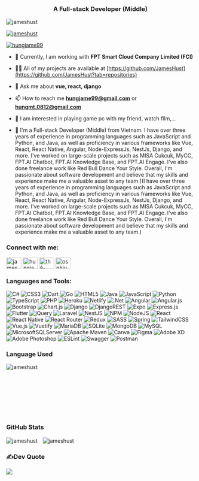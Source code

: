 <h3 align="center">A Full-stack Developer (Middle)</h3>

<p align="left"> <img src="https://komarev.com/ghpvc/?username=jameshust&label=Profile%20views&color=0e75b6&style=flat" alt="jameshust" /> </p>

<p align="left"> <a href="https://github.com/ryo-ma/github-profile-trophy"><img src="https://github-profile-trophy.vercel.app/?username=jameshust" alt="jameshust" /></a> </p>

<p align="left"> <a href="https://twitter.com/hungjame99" target="blank"><img src="https://img.shields.io/twitter/follow/hungjame99?logo=twitter&style=for-the-badge" alt="hungjame99" /></a> </p>

- 🔭 Currently, I am working with **FPT Smart Cloud Company Limited (FCI)**

- 👨‍💻 All of my projects are available at [https://github.com/JamesHust](https://github.com/JamesHust?tab=repositories)

- 💬 Ask me about **vue, react, django**

- 📫 How to reach me **hungjame99@gmail.com** or **hungmt.0812@gmail.com**

- 👋 I am interested in playing game pc with my friend, watch film,... 

- 📄 I'm a Full-stack Developer (Middle) from Vietnam. I have over three years of experience in programming languages such as JavaScript and Python, and Java, as well as proficiency in various frameworks like Vue, React, React Native, Angular, Node-ExpressJs, NestJs, Django, and more. I've worked on large-scale projects such as MISA Cukcuk, MyCC, FPT.AI Chatbot, FPT.AI Knowledge Base, and FPT.AI Engage. I've also done freelance work like Red Bull Dance Your Style. Overall, I'm passionate about software development and believe that my skills and experience make me a valuable asset to any team.](I have over three years of experience in programming languages such as JavaScript and Python, and Java, as well as proficiency in various frameworks like Vue, React, React Native, Angular, Node-ExpressJs, NestJs, Django, and more. I've worked on large-scale projects such as MISA Cukcuk, MyCC, FPT.AI Chatbot, FPT.AI Knowledge Base, and FPT.AI Engage. I've also done freelance work like Red Bull Dance Your Style. Overall, I'm passionate about software development and believe that my skills and experience make me a valuable asset to any team.)


<h3 align="left">Connect with me:</h3>
<p align="left">
<a href="https://dev.to/jameshust" target="blank"><img align="center" src="https://raw.githubusercontent.com/rahuldkjain/github-profile-readme-generator/master/src/images/icons/Social/devto.svg" alt="jameshust" height="30" width="40" /></a>
<a href="https://twitter.com/hungjame99" target="blank"><img align="center" src="https://raw.githubusercontent.com/rahuldkjain/github-profile-readme-generator/master/src/images/icons/Social/twitter.svg" alt="hungjame99" height="30" width="40" /></a>
<a href="https://linkedin.com/in/thế-hưng-2b8915192" target="blank"><img align="center" src="https://raw.githubusercontent.com/rahuldkjain/github-profile-readme-generator/master/src/images/icons/Social/linked-in-alt.svg" alt="thế-hưng-2b8915192" height="30" width="40" /></a>
<a href="https://fb.com/osphiuchus99" target="blank"><img align="center" src="https://raw.githubusercontent.com/rahuldkjain/github-profile-readme-generator/master/src/images/icons/Social/facebook.svg" alt="osphiuchus99" height="30" width="40" /></a>
</p>

<h3 align="left">Languages and Tools:</h3>

![C#](https://img.shields.io/badge/c%23-%23239120.svg?style=flat&logo=c-sharp&logoColor=white) ![CSS3](https://img.shields.io/badge/css3-%231572B6.svg?style=flat&logo=css3&logoColor=white) ![Dart](https://img.shields.io/badge/dart-%230175C2.svg?style=flat&logo=dart&logoColor=white) ![Go](https://img.shields.io/badge/go-%2300ADD8.svg?style=flat&logo=go&logoColor=white) ![HTML5](https://img.shields.io/badge/html5-%23E34F26.svg?style=flat&logo=html5&logoColor=white) ![Java](https://img.shields.io/badge/java-%23ED8B00.svg?style=flat&logo=java&logoColor=white) ![JavaScript](https://img.shields.io/badge/javascript-%23323330.svg?style=flat&logo=javascript&logoColor=%23F7DF1E) ![Python](https://img.shields.io/badge/python-3670A0?style=flat&logo=python&logoColor=ffdd54) ![TypeScript](https://img.shields.io/badge/typescript-%23007ACC.svg?style=flat&logo=typescript&logoColor=white) ![PHP](https://img.shields.io/badge/php-%23777BB4.svg?style=flat&logo=php&logoColor=white) ![Heroku](https://img.shields.io/badge/heroku-%23430098.svg?style=flat&logo=heroku&logoColor=white) ![Netlify](https://img.shields.io/badge/netlify-%23000000.svg?style=flat&logo=netlify&logoColor=#00C7B7) ![.Net](https://img.shields.io/badge/.NET-5C2D91?style=flat&logo=.net&logoColor=white) ![Angular](https://img.shields.io/badge/angular-%23DD0031.svg?style=flat&logo=angular&logoColor=white) ![Angular.js](https://img.shields.io/badge/angular.js-%23E23237.svg?style=flat&logo=angularjs&logoColor=white) ![Bootstrap](https://img.shields.io/badge/bootstrap-%23563D7C.svg?style=flat&logo=bootstrap&logoColor=white) ![Chart.js](https://img.shields.io/badge/chart.js-F5788D.svg?style=flat&logo=chart.js&logoColor=white) ![Django](https://img.shields.io/badge/django-%23092E20.svg?style=flat&logo=django&logoColor=white) ![DjangoREST](https://img.shields.io/badge/DJANGO-REST-ff1709?style=flat&logo=django&logoColor=white&color=ff1709&labelColor=gray) ![Expo](https://img.shields.io/badge/expo-1C1E24?style=flat&logo=expo&logoColor=#D04A37) ![Express.js](https://img.shields.io/badge/express.js-%23404d59.svg?style=flat&logo=express&logoColor=%2361DAFB) ![Flutter](https://img.shields.io/badge/Flutter-%2302569B.svg?style=flat&logo=Flutter&logoColor=white) ![jQuery](https://img.shields.io/badge/jquery-%230769AD.svg?style=flat&logo=jquery&logoColor=white) ![Laravel](https://img.shields.io/badge/laravel-%23FF2D20.svg?style=flat&logo=laravel&logoColor=white) ![NestJS](https://img.shields.io/badge/nestjs-%23E0234E.svg?style=flat&logo=nestjs&logoColor=white) ![NPM](https://img.shields.io/badge/NPM-%23000000.svg?style=flat&logo=npm&logoColor=white) ![NodeJS](https://img.shields.io/badge/node.js-6DA55F?style=flat&logo=node.js&logoColor=white) ![React](https://img.shields.io/badge/react-%2320232a.svg?style=flat&logo=react&logoColor=%2361DAFB) ![React Native](https://img.shields.io/badge/react_native-%2320232a.svg?style=flat&logo=react&logoColor=%2361DAFB) ![React Router](https://img.shields.io/badge/React_Router-CA4245?style=flat&logo=react-router&logoColor=white) ![Redux](https://img.shields.io/badge/redux-%23593d88.svg?style=flat&logo=redux&logoColor=white) ![SASS](https://img.shields.io/badge/SASS-hotpink.svg?style=flat&logo=SASS&logoColor=white) ![Spring](https://img.shields.io/badge/spring-%236DB33F.svg?style=flat&logo=spring&logoColor=white) ![TailwindCSS](https://img.shields.io/badge/tailwindcss-%2338B2AC.svg?style=flat&logo=tailwind-css&logoColor=white) ![Vue.js](https://img.shields.io/badge/vuejs-%2335495e.svg?style=flat&logo=vuedotjs&logoColor=%234FC08D) ![Vuetify](https://img.shields.io/badge/Vuetify-1867C0?style=flat&logo=vuetify&logoColor=AEDDFF) ![MariaDB](https://img.shields.io/badge/MariaDB-003545?style=flat&logo=mariadb&logoColor=white) ![SQLite](https://img.shields.io/badge/sqlite-%2307405e.svg?style=flat&logo=sqlite&logoColor=white) ![MongoDB](https://img.shields.io/badge/MongoDB-%234ea94b.svg?style=flat&logo=mongodb&logoColor=white) ![MySQL](https://img.shields.io/badge/mysql-%2300f.svg?style=flat&logo=mysql&logoColor=white) ![MicrosoftSQLServer](https://img.shields.io/badge/Microsoft%20SQL%20Sever-CC2927?style=flat&logo=microsoft%20sql%20server&logoColor=white) ![Apache Maven](https://img.shields.io/badge/Apache%20Maven-C71A36?style=flat&logo=Apache%20Maven&logoColor=white) ![Canva](https://img.shields.io/badge/Canva-%2300C4CC.svg?style=flat&logo=Canva&logoColor=white) 	![Figma](https://img.shields.io/badge/figma-%23F24E1E.svg?style=flat&logo=figma&logoColor=white) ![Adobe XD](https://img.shields.io/badge/Adobe%20XD-470137?style=flat&logo=Adobe%20XD&logoColor=#FF61F6) ![Adobe Photoshop](https://img.shields.io/badge/adobephotoshop-%2331A8FF.svg?style=flat&logo=adobephotoshop&logoColor=white) ![ESLint](https://img.shields.io/badge/ESLint-4B3263?style=flat&logo=eslint&logoColor=white) ![Swagger](https://img.shields.io/badge/-Swagger-%23Clojure?style=flat&logo=swagger&logoColor=white) ![Postman](https://img.shields.io/badge/Postman-FF6C37?style=flat&logo=postman&logoColor=white)

<h3>Language Used</h3>
<p><img align="left" src="https://github-readme-stats.vercel.app/api/top-langs?username=jameshust&show_icons=true&locale=en&layout=compact" alt="jameshust" /></p>
<br/><br/><br/><br/><br/><br/><br/><br/>
<h3>GitHub Stats</h3>
<img align="center" src="https://github-readme-stats.vercel.app/api?username=jameshust&show_icons=true&locale=en" alt="jameshust" />
<img align="center" style="margin-left: 10px" src="https://github-readme-streak-stats.herokuapp.com/?user=jameshust&" alt="jameshust" />



<h3 align="left">✍️Dev Quote</h3>

![](https://quotes-github-readme.vercel.app/api?type=horizontal&theme=radical)

